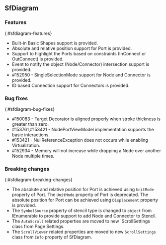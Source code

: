 ## SfDiagram

### Features
{:#sfdiagram-features}

* Built-in Basic Shapes support is provided.
* Absolute and relative position support for Port is provided.
* Support to highlight the Ports based on constraints (InConnect or OutConnect) is provided.
* Event to notify the object (Node/Connector) intersection support is provided.
* \#152950 - SingleSelectionMode support for Node and Connector is provided.
* ID based Connection support for Connectors is provided.

### Bug fixes
{:#sfdiagram-bug-fixes}

* \#150083 - Target Decorator is aligned properly when stroke thickness is greater than zero.
* \#153761,#153421 - NodePortViewModel implementation supports the basic interactions.
* \#153421 - NullReferenceException does not occurs while enabling Virtualization.
* \#152934 - Memory will not increase while dropping a Node over another Node multiple times.
 
### Breaking changes	
{:#sfdiagram-breaking-changes}

* The absolute and relative position for Port is achieved using `UnitMode` property of Port. The `UnitMode` property of Port is deprecated. The absolute position for Port can be achieved using `Displacement` property is provided.
* The `SymbolSource` property of stencil type is changed to `object` from IEnumerable<ISymbol> to provide support to add Node and Connector to Stencil.
* The `AutoScroll` related properties are moved to new `ScrollSettings class from Page Settings.
* The `ScrollViewer` related properties are moved to new `ScrollSettings` class from `Info` property of SfDiagram.